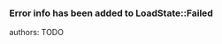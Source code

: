 ### Error info has been added to LoadState::Failed

<div class="release-feature-authors">authors: TODO</div>
